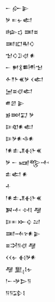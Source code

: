 <div class='block'>
<div class='line'>𒀸 𒅎𒉌</div>
<div class='line'>𒃻 𒋰𒉡𒅗</div>
<div class='line'>𒈗𒌓 𒌅𒊺</div>
<div class='line'>𒌅𒊬𒊑𒄭</div>
<div class='line'>𒈠𒄭𒊒𒋼 𒀭</div>
<div class='line'>𒀸 𒂍𒃽𒌦𒈠</div>
<div class='line'>𒅆𒈫𒈨𒌍𒃻 𒌋𒅗</div>
<div class='line'>𒅁𒊺𒋼𒅗</div>
<div class='line'>𒌑𒇻 𒉌</div>
<div class='line'>𒂊𒇷𒍑 𒃻</div>
<div class='line'>𒄿𒊏𒀭𒅗</div>
<div class='line'>𒄿𒃻𒀭𒈾𒀭</div>
<div class='line'>𒁹𒀭𒉺𒂗𒈬𒈨𒌍</div>
<div class='line'>𒃻 𒀸 𒍢𒈜𒋾</div>
<div class='line'>𒉺𒅗 𒀭</div>
<div class='line'>𒈦</div>
<div class='line'>𒁹𒀭𒉺𒂗𒈬𒈨𒌍</div>
<div class='line'>𒀉𒋾 𒀴𒋙 𒆷</div>
<div class='line'>𒄿𒋰𒁍𒌒 𒁺</div>
<div class='line'>𒌅𒁄𒆳𒀭𒉌</div>
<div class='line'>𒊺𒋫𒀀𒋼 𒆷</div>
<div class='line'>𒌋𒌋𒉡 𒈬𒃻𒀭</div>
<div class='line'>𒆷 𒅅𒋙𒉡</div>
<div class='line'>𒁹𒀸𒋩𒆕𒀀</div>
<div class='line'>𒀀𒀀𒁉𒋙</div>
</div>